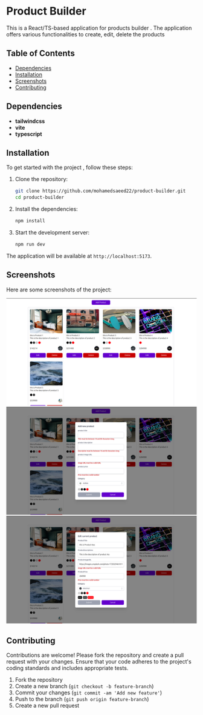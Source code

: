 # Product Builder

This is a React/TS-based application for products builder . The application offers various functionalities to create, edit, delete the products

## Table of Contents

- [Dependencies](#dependencies)
- [Installation](#installation)
- [Screenshots](#screenshots)
- [Contributing](#contributing)

## Dependencies

- **tailwindcss**
- **vite**
- **typescript**

## Installation

To get started with the project , follow these steps:

1. Clone the repository:

   ```sh
   git clone https://github.com/mohamedsaeed22/product-builder.git
   cd product-builder
   ```

2. Install the dependencies:

   ```sh
   npm install
   ```

3. Start the development server:

   ```sh
   npm run dev
   ```

The application will be available at `http://localhost:5173`.

## Screenshots

Here are some screenshots of the project:

![Home page Overview](./design/home.png)
![add product modal Overview](./design/add-product.png)
![update product modal Overview](./design/edit-product.png)

## Contributing

Contributions are welcome! Please fork the repository and create a pull request with your changes. Ensure that your code adheres to the project's coding standards and includes appropriate tests.

1. Fork the repository
2. Create a new branch (`git checkout -b feature-branch`)
3. Commit your changes (`git commit -am 'Add new feature'`)
4. Push to the branch (`git push origin feature-branch`)
5. Create a new pull request
